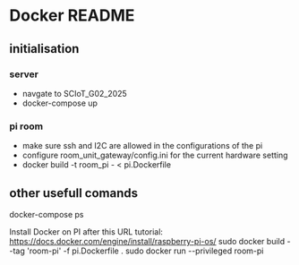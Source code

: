 # Docker README

## initialisation
### server
- navgate to SCIoT_G02_2025
- docker-compose up

### pi room
- make sure ssh and I2C are allowed in the configurations of the pi
- configure room_unit_gateway/config.ini for the current hardware setting
- docker build -t room_pi - < pi.Dockerfile

## other usefull comands
docker-compose ps

Install Docker on PI after this URL tutorial:
https://docs.docker.com/engine/install/raspberry-pi-os/
sudo docker build --tag 'room-pi' -f pi.Dockerfile .
sudo docker run --privileged room-pi
